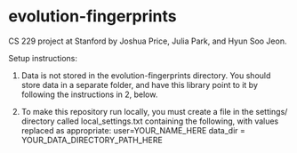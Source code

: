 # evolution-fingerprints
CS 229 project at Stanford by Joshua Price, Julia Park, and Hyun Soo Jeon.

Setup instructions:
1. Data is not stored in the evolution-fingerprints directory. You should store data in a separate folder, and have this library point to it by following the instructions in 2, below.

2. To make this repository run locally, you must create a file in the settings/ directory called local_settings.txt containing the following, with values replaced as appropriate:
user=YOUR_NAME_HERE
data_dir = YOUR_DATA_DIRECTORY_PATH_HERE


